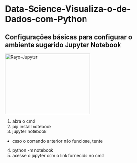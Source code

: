 # Data-Science-Visualiza-o-de-Dados-com-Python

## Configurações básicas para configurar o ambiente sugerido Jupyter Notebook

<img align="center" alt="Rayo-Jupyter" height="200" width="280" src="https://i.ytimg.com/vi/AuTkAWEa06E/maxresdefault.jpg"/>

1. abra o cmd
2. pip install notebook
3. jupyter notebook
* caso o comando anterior não funcione, tente:
4. python -m notebook
5. acesse o jupyter com o link fornecido no cmd

